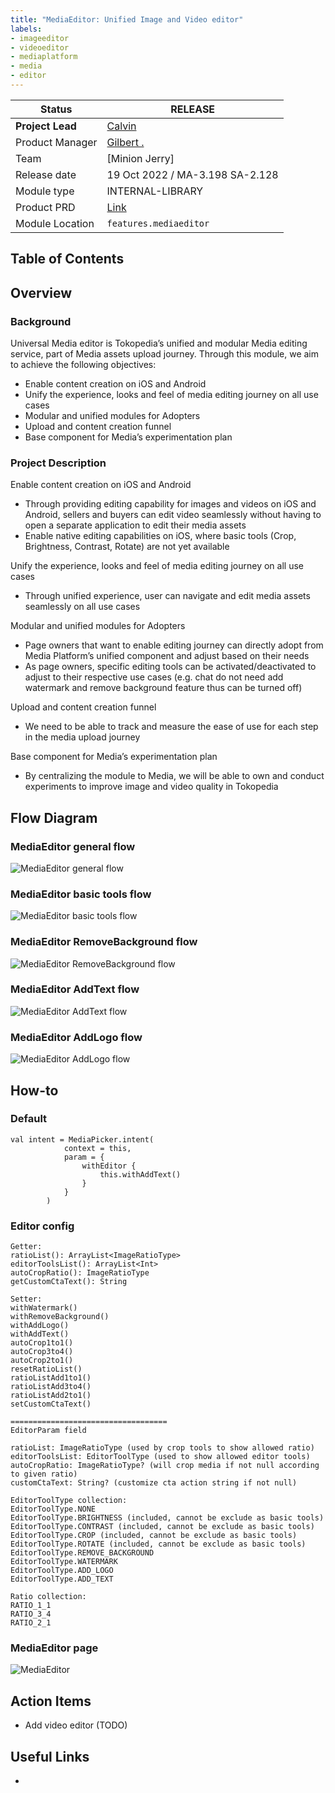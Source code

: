 ```yaml
---
title: "MediaEditor: Unified Image and Video editor"
labels:
- imageeditor
- videoeditor
- mediaplatform
- media
- editor
---
```


<!--left header table-->
| **Status**       | <!--start status:GREEN-->RELEASE<!--end status-->                                                                 |
|------------------|-------------------------------------------------------------------------------------------------------------------|
| **Project Lead** | [Calvin](https://tokopedia.atlassian.net/wiki/people/5c6beecd9170244d98d7d0c4)                                    |
| Product Manager  | [Gilbert .](https://tokopedia.atlassian.net/wiki/people/612c2c400f8ff40068adbfae?ref=confluence)                  |
| Team             | [Minion Jerry]                                                                                                    |
| Release date     | 19 Oct 2022 / <!--start status:GREY-->MA-3.198<!--end status--> <!--start status:GREY-->SA-2.128<!--end status--> |
| Module type      | <!--start status:PURPLE-->INTERNAL-LIBRARY<!--end status-->                                                       |
| Product PRD      | [Link](https://tokopedia.atlassian.net/wiki/spaces/CO/pages/1888665745/PRD+Docs+-+Global+Media+Editor)        |
| Module Location  | `features.mediaeditor`                                                                                            | `features/media/mediaeditor` |

## Table of Contents

<!--toc-->

## Overview

### Background

Universal Media editor is Tokopedia’s unified and modular Media editing service, part of Media assets upload journey. Through this module, we aim to achieve the following objectives:

- Enable content creation on iOS and Android
- Unify the experience, looks and feel of media editing journey on all use cases
- Modular and unified modules for Adopters
- Upload and content creation funnel
- Base component for Media’s experimentation plan

### Project Description

Enable content creation on iOS and Android
- Through providing editing capability for images and videos on iOS and Android, sellers and buyers can edit video seamlessly without having to open a separate application to edit their media assets
- Enable native editing capabilities on iOS, where basic tools (Crop, Brightness, Contrast, Rotate) are not yet available

Unify the experience, looks and feel of media editing journey on all use cases
- Through unified experience, user can navigate and edit media assets seamlessly on all use cases

Modular and unified modules for Adopters
- Page owners that want to enable editing journey can directly adopt from Media Platform’s unified component and adjust based on their needs
- As page owners, specific editing tools can be activated/deactivated to adjust to their respective use cases (e.g. chat do not need add watermark and remove background feature thus can be turned off)

Upload and content creation funnel
- We need to be able to track and measure the ease of use for each step in the media upload journey

Base component for Media’s experimentation plan
- By centralizing the module to Media, we will be able to own and conduct experiments to improve image and video quality in Tokopedia


## Flow Diagram

### MediaEditor general flow 
![MediaEditor general flow](https://docs-android.tokopedia.net/images/docs/media-docs-img/MediaEditor-main_flow.png "MediaEditor general flow ")

### MediaEditor basic tools flow
![MediaEditor basic tools flow](https://docs-android.tokopedia.net/images/docs/media-docs-img/MediaEditor-basic_tool_flow.png "MediaEditor basic tools flow")

### MediaEditor RemoveBackground flow
![MediaEditor RemoveBackground flow](https://docs-android.tokopedia.net/images/docs/media-docs-img/MediaEditor-remove_bg_flow.png "MediaEditor RemoveBackground flow")

### MediaEditor AddText flow
![MediaEditor AddText flow](https://docs-android.tokopedia.net/images/docs/images_in_zip/MediaEditor-add_text_flow.png "MediaEditor AddText flow")

### MediaEditor AddLogo flow
![MediaEditor AddLogo flow](https://docs-android.tokopedia.net/images/docs/media-docs-img/MediaEditor-add_logo_flow.png "MediaEditor AddLogo flow")


## How-to

### Default



```
val intent = MediaPicker.intent(
            context = this,
            param = {
                withEditor { 
                    this.withAddText()
                }
            }
        )
```

### Editor config



```
Getter:
ratioList(): ArrayList<ImageRatioType>
editorToolsList(): ArrayList<Int>
autoCropRatio(): ImageRatioType
getCustomCtaText(): String

Setter:
withWatermark()
withRemoveBackground()
withAddLogo()
withAddText()
autoCrop1to1()
autoCrop3to4()
autoCrop2to1()
resetRatioList()
ratioListAdd1to1()
ratioListAdd3to4()
ratioListAdd2to1()
setCustomCtaText()

===================================
EditorParam field

ratioList: ImageRatioType (used by crop tools to show allowed ratio)
editorToolsList: EditorToolType (used to show allowed editor tools)
autoCropRatio: ImageRatioType? (will crop media if not null according to given ratio)
customCtaText: String? (customize cta action string if not null)

EditorToolType collection:
EditorToolType.NONE
EditorToolType.BRIGHTNESS (included, cannot be exclude as basic tools)
EditorToolType.CONTRAST (included, cannot be exclude as basic tools)
EditorToolType.CROP (included, cannot be exclude as basic tools)
EditorToolType.ROTATE (included, cannot be exclude as basic tools)
EditorToolType.REMOVE_BACKGROUND
EditorToolType.WATERMARK
EditorToolType.ADD_LOGO
EditorToolType.ADD_TEXT

Ratio collection:
RATIO_1_1
RATIO_3_4
RATIO_2_1
```

### MediaEditor page
![MediaEditor](https://docs-android.tokopedia.net/images/docs/images_in_zip/MediaEditor-page.png "MediaEditor")

## Action Items

- Add video editor (TODO)

## Useful Links

- 
